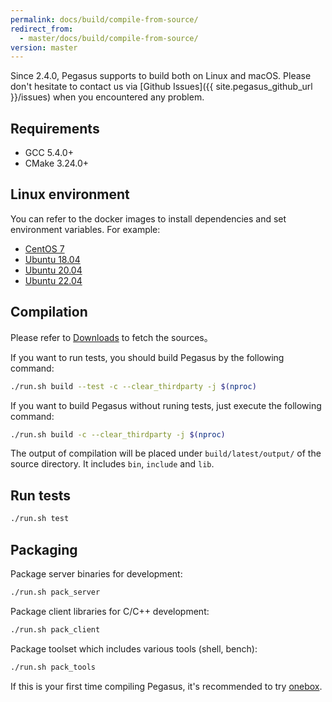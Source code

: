 ```yaml
---
permalink: docs/build/compile-from-source/
redirect_from:
  - master/docs/build/compile-from-source/
version: master
---
```


Since 2.4.0, Pegasus supports to build both on Linux and macOS. Please don't hesitate to contact us via [Github Issues]({{ site.pegasus_github_url }}/issues) when you encountered any problem.

## Requirements

- GCC 5.4.0+
- CMake 3.24.0+

## Linux environment

You can refer to the docker images to install dependencies and set environment variables. For example:
- [CentOS 7](https://github.com/apache/incubator-pegasus/blob/master/docker/pegasus-build-env/centos7/Dockerfile)
- [Ubuntu 18.04](https://github.com/apache/incubator-pegasus/blob/master/docker/pegasus-build-env/ubuntu1804/Dockerfile)
- [Ubuntu 20.04](https://github.com/apache/incubator-pegasus/blob/master/docker/pegasus-build-env/ubuntu2004/Dockerfile)
- [Ubuntu 22.04](https://github.com/apache/incubator-pegasus/blob/master/docker/pegasus-build-env/ubuntu2204/Dockerfile)

## Compilation

Please refer to [Downloads](/docs/downloads) to fetch the sources。

If you want to run tests, you should build Pegasus by the following command:

```bash
./run.sh build --test -c --clear_thirdparty -j $(nproc)
```

If you want to build Pegasus without runing tests, just execute the following command:

```bash
./run.sh build -c --clear_thirdparty -j $(nproc)
```

The output of compilation will be placed under `build/latest/output/` of the source directory. It includes `bin`, `include` and `lib`.

## Run tests

```bash
./run.sh test
```

## Packaging

Package server binaries for development:

```bash
./run.sh pack_server
```

Package client libraries for C/C++ development:

```bash
./run.sh pack_client
```

Package toolset which includes various tools (shell, bench):

```bash
./run.sh pack_tools
```

If this is your first time compiling Pegasus, it's recommended to try [onebox](/overview/onebox).

